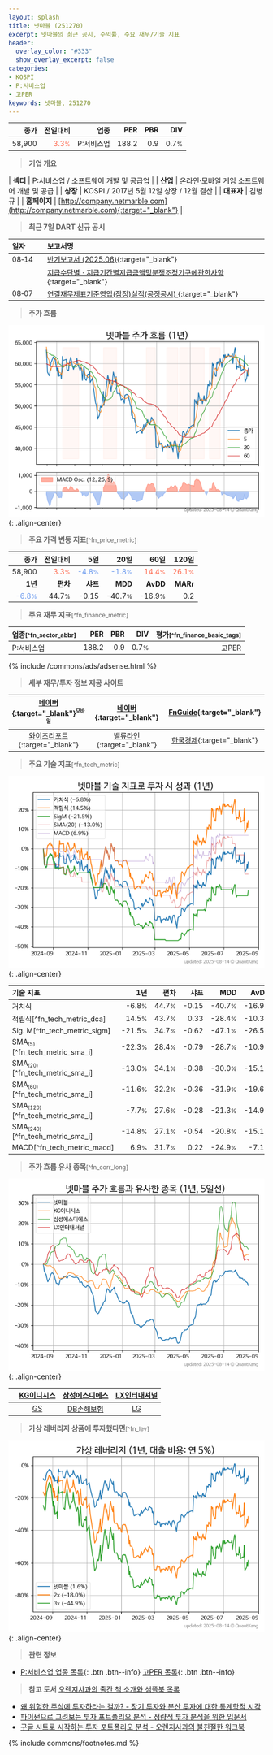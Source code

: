 ```yaml
---
layout: splash
title: 넷마블 (251270)
excerpt: 넷마블의 최근 공시, 수익률, 주요 재무/기술 지표
header:
  overlay_color: "#333"
  show_overlay_excerpt: false
categories:
- KOSPI
- P:서비스업
- 고PER
keywords: 넷마블, 251270
---
```


| **종가** | **전일대비** | **업종** | **PER** | **PBR** | **DIV** |
| -------: | -----------: | -------: | ------: | ------: | ------: |
| 58,900 | <span style="color: tomato">3.3<small>%</small></span> | P:서비스업 | 188.2 | 0.9 | 0.7<small>%</small> |

<!-- more -->


> **기업 개요**<a id="company"></a>

| <span style="white-space:nowrap;">**섹터**</span> | P:서비스업 / 소프트웨어 개발 및 공급업 |
| <span style="white-space:nowrap;">**산업**</span> | 온라인·모바일 게임 소프트웨어 개발 및 공급 |
| <span style="white-space:nowrap;">**상장**</span> | KOSPI / 2017년 5월 12일 상장 / 12월 결산 |
| <span style="white-space:nowrap;">**대표자**</span> | 김병규 |
| <span style="white-space:nowrap;">**홈페이지**</span> | [http://company.netmarble.com](http://company.netmarble.com){:target="_blank"} |


> **최근 7일 DART 신규 공시**<a id="dart"></a>

| **일자** |      | **보고서명** |
| :------- | :--- | :----------- |
| 08&#x2011;14 | | [반기보고서 (2025.06)](https://dart.fss.or.kr/dsaf001/main.do?rcpNo=20250814002753){:target="_blank"} |
|  | | [지급수단별ㆍ지급기간별지급금액및분쟁조정기구에관한사항](https://dart.fss.or.kr/dsaf001/main.do?rcpNo=20250814000940){:target="_blank"} |
| 08&#x2011;07 | | [연결재무제표기준영업(잠정)실적(공정공시)              ](https://dart.fss.or.kr/dsaf001/main.do?rcpNo=20250807800297){:target="_blank"} |


> **주가 흐름**<a id="price"></a>

![251270](/stock/images/251270.png){: .align-center}


> **주요 가격 변동 지표**<small>[^fn_price_metric]</small>

| **종가** | **전일대비** | **5일** | **20일** | **60일** | **120일** |
| -------: | -----------: | ------: | -------: | -------: | --------: |
| 58,900 | <span style="color: tomato">3.3<small>%</small></span> | <span style="color: cornflowerblue">-4.8<small>%</small></span> | <span style="color: cornflowerblue">-1.8<small>%</small></span> | <span style="color: tomato">14.4<small>%</small></span> | <span style="color: tomato">26.1<small>%</small></span> |
| **1년** | **편차** | **샤프** | **MDD** | **AvDD** | **MARr** |
| <span style="color: cornflowerblue">-6.8<small>%</small></span> | 44.7<small>%</small> | -0.15 | -40.7<small>%</small> | -16.9<small>%</small> | 0.2 |


> **주요 재무 지표**<small>[^fn_finance_metric]</small>

| **업종**<small>[^fn_sector_abbr]</small> | **PER** | **PBR** | **DIV** | **평가**<small>[^fn_finance_basic_tags]</small> |
| :--------------------------------------- | ------: | ------: | ------: | ----------------------------------------------: |
| P:서비스업 | 188.2 | 0.9 | 0.7<small>%</small> | 고PER |



{% include /commons/ads/adsense.html %}

> **세부 재무/투자 정보 제공 사이트**

| [네이버](https://m.stock.naver.com/domestic/stock/251270/finance/summary){:target="_blank"}<sup><small>모바일</small></sup> | [네이버](https://finance.naver.com/item/coinfo.naver?code=251270){:target="_blank"} | [FnGuide](https://comp.fnguide.com/SVO2/ASP/SVD_Invest.asp?gicode=A251270&MenuYn=Y){:target="_blank"} |
| :---: | :---: | :---: |
| [와이즈리포트](https://comp.wisereport.co.kr/company/c1040001.aspx?cmp_cd=251270){:target="_blank"} | [밸류라인](https://www.valueline.co.kr/finance/summary/251270){:target="_blank"} | [한국경제](https://markets.hankyung.com/stock/251270/financial-summary){:target="_blank"} |


> **주요 기술 지표**<small>[^fn_tech_metric]</small>


![251270](/stock/images/251270_tech.png){: .align-center}

| **기술 지표** | **1년** | **편차** | **샤프** | **MDD** | **AvDD** |
| :------------ | ------: | -----------: | -------: | ------: | -------: |
| 거치식 | -6.8<small>%</small> | 44.7<small>%</small> | -0.15 | -40.7<small>%</small> | -16.9<small>%</small> |
| 적립식[^fn_tech_metric_dca] | 14.5<small>%</small> | 43.7<small>%</small> | 0.33 | -28.4<small>%</small> | -10.3<small>%</small> |
| Sig. M[^fn_tech_metric_sigm] | -21.5<small>%</small> | 34.7<small>%</small> | -0.62 | -47.1<small>%</small> | -26.5<small>%</small> |
| SMA<small><sub>(5)</sub></small>[^fn_tech_metric_sma_i] | -22.3<small>%</small> | 28.4<small>%</small> | -0.79 | -28.7<small>%</small> | -10.9<small>%</small> |
| SMA<small><sub>(20)</sub></small>[^fn_tech_metric_sma_i] | -13.0<small>%</small> | 34.1<small>%</small> | -0.38 | -30.0<small>%</small> | -15.1<small>%</small> |
| SMA<small><sub>(60)</sub></small>[^fn_tech_metric_sma_i] | -11.6<small>%</small> | 32.2<small>%</small> | -0.36 | -31.9<small>%</small> | -19.6<small>%</small> |
| SMA<small><sub>(120)</sub></small>[^fn_tech_metric_sma_i] | -7.7<small>%</small> | 27.6<small>%</small> | -0.28 | -21.3<small>%</small> | -14.9<small>%</small> |
| SMA<small><sub>(240)</sub></small>[^fn_tech_metric_sma_i] | -14.8<small>%</small> | 27.1<small>%</small> | -0.54 | -20.8<small>%</small> | -15.1<small>%</small> |
| MACD[^fn_tech_metric_macd] | 6.9<small>%</small> | 31.7<small>%</small> | 0.22 | -24.9<small>%</small> | -7.1<small>%</small> |


> **주가 흐름 유사 종목**<a id="corr"></a><small>[^fn_corr_long]</small>

![251270](/stock/images/251270_corr.png){: .align-center}

|       | [KG이니시스](/035600/) | [삼성에스디에스](/018260/) | [LX인터내셔널](/001120/) |
| :---: | :------------------------------------: | :------------------------------------: | :------------------------------------: |
|       | [GS](/078930/) | [DB손해보험](/005830/) | [LG](/003550/) |


> **가상 레버리지 상품에 투자했다면**<a id="2x"></a><small>[^fn_lev]</small>

![251270](/stock/images/251270_2x.png){: .align-center}


> **관련 정보**

- [P:서비스업 업종 목록](/stats/sector/kospi_업종_서비스업_종목/){: .btn .btn--info} [고PER 목록](/fn/fn_high_per/){: .btn .btn--info}

> **참고 도서** [오렌지사과의 출간 책 소개와 샘플북 목록](https://kongdori.tistory.com/691)

- [왜 위험한 주식에 투자하라는 걸까? - 장기 투자와 분산 투자에 대한 통계학적 시각](https://kongdori.tistory.com/421)
- [파이썬으로 그려보는 투자 포트폴리오 분석  - 정량적 투자 분석을 위한 입문서](https://kongdori.tistory.com/643)
- [구글 시트로 시작하는 투자 포트폴리오 분석 - 오렌지사과의 불친절한 워크북](https://kongdori.tistory.com/449)


{% include commons/footnotes.md %}